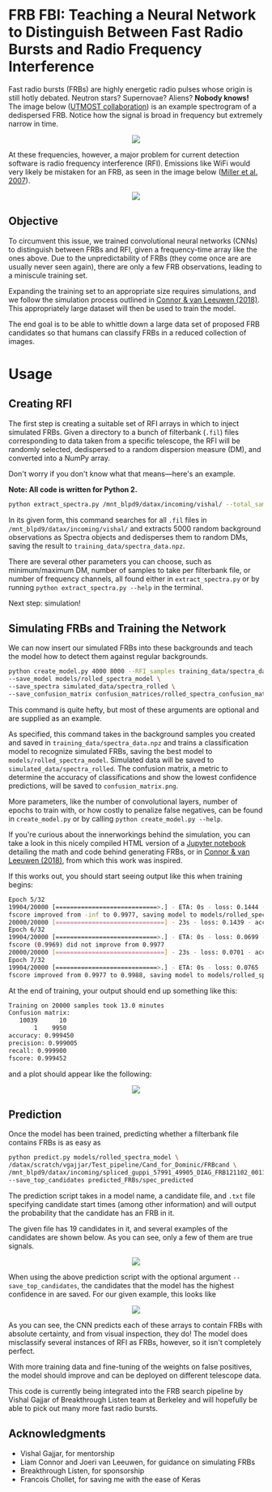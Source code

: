 # FRB FBI: Teaching a Neural Network to Distinguish Between Fast Radio Bursts and Radio Frequency Interference

Fast radio bursts (FRBs) are highly energetic radio pulses whose origin is still hotly debated. Neutron stars? Supernovae? Aliens? **Nobody knows!** The image below ([UTMOST collaboration](https://astronomy.swin.edu.au/research/utmost/?p=1508)) is an example spectrogram of a dedispersed FRB. Notice how the signal is broad in frequency but extremely narrow in time.

<p align="center">
  <img src="plots/181017.png">
</p>

At these frequencies, however, a major problem for current detection software is radio frequency interference (RFI). Emissions like WiFi would very likely be mistaken for an FRB, as seen in the image below ([Miller et al. 2007](https://www.researchgate.net/publication/4281289_Service_Discovery_and_Device_Identification_in_Cognitive_Radio_Networks)).


<p align="center">
    <img src="plots/rfi.png">
</p>


## Objective
To circumvent this issue, we trained convolutional neural networks (CNNs) to distinguish between FRBs and RFI, given a frequency-time array like the ones above. Due to the unpredictability of FRBs (they come once are are usually never seen again), there are only a few FRB observations, leading to a miniscule training set.

Expanding the training set to an appropriate size requires simulations, and we follow the simulation process outlined in [Connor & van Leeuwen (2018)](https://arxiv.org/pdf/1803.03084.pdf). This appropriately large dataset will then be used to train the model.

The end goal is to be able to whittle down a large data set of proposed FRB candidates so that humans can classify FRBs in a reduced collection of images.

# Usage

## Creating RFI
The first step is creating a suitable set of RFI arrays in which to inject simulated FRBs. Given a directory to a bunch of filterbank (`.fil`) files corresponding to data taken from a specific telescope, the RFI will be randomly selected, dedispersed to a random dispersion measure (DM), and converted into a NumPy array.

Don't worry if you don't know what that means—here's an example.

**Note: All code is written for Python 2.**

```bash
python extract_spectra.py /mnt_blpd9/datax/incoming/vishal/ --total_samples 5000 --save_name training_data/spectra_data.npz
```
In its given form, this command searches for all `.fil` files in `/mnt_blpd9/datax/incoming/vishal/` and extracts 5000 random background observations as Spectra objects and dedisperses them to random DMs, saving the result to `training_data/spectra_data.npz`.

There are several other parameters you can choose, such as minimum/maximum DM, number of samples to take per filterbank file, or number of frequency channels, all found either in `extract_spectra.py` or by running `python extract_spectra.py --help` in the terminal.

Next step: simulation!

## Simulating FRBs and Training the Network
We can now insert our simulated FRBs into these backgrounds and teach the model how to detect them against regular backgrounds.

```bash
python create_model.py 4000 8000 --RFI_samples training_data/spectra_data.npz \
--save_model models/rolled_spectra_model \
--save_spectra simulated_data/spectra_rolled \
--save_confusion_matrix confusion_matrices/rolled_spectra_confusion_matrix.png \
```
This command is quite hefty, but most of these arguments are optional and are supplied as an example.

As specified, this command takes in the background samples you created and saved in `training_data/spectra_data.npz` and trains a classification model to recognize simulated FRBs, saving the best model to `models/rolled_spectra_model`. Simulated data will be saved to `simulated_data/spectra_rolled`. The confusion matrix, a metric to determine the accuracy of classifications and show the lowest confidence predictions, will be saved to `confusion_matrix.png`.

More parameters, like the number of convolutional layers, number of epochs to train with, or how costly to penalize false negatives, can be found in `create_model.py` or by calling `python create_model.py --help`.

If you're curious about the innerworkings behind the simulation, you can take a look in this nicely compiled HTML version of a [Jupyter notebook](simulateFRBclassification/FRBclassifier_notebook.html) detailing the math and code behind generating FRBs, or in [Connor & van Leeuwen (2018)](https://arxiv.org/pdf/1803.03084.pdf), from which this work was inspired.

If this works out, you should start seeing output like this when training begins:
```bash
Epoch 5/32
19904/20000 [============================>.] - ETA: 0s - loss: 0.1444 - acc: 0.9861 — val_recall: 0.9977091633466135 — val_precision: 0.997014034040012 - val_fscore: 0.9976824096810154
fscore improved from -inf to 0.9977, saving model to models/rolled_spectra_model
20000/20000 [==============================] - 23s - loss: 0.1439 - acc: 0.9861 - val_loss: 0.0199 - val_acc: 0.9973
Epoch 6/32
19904/20000 [============================>.] - ETA: 0s - loss: 0.0699 - acc: 0.9916 — val_recall: 0.9968127490039841 — val_precision: 0.9989020860365306 - val_fscore: 0.9968929464904854
fscore (0.9969) did not improve from 0.9977
20000/20000 [==============================] - 23s - loss: 0.0701 - acc: 0.9915 - val_loss: 0.0180 - val_acc: 0.9979
Epoch 7/32
19904/20000 [============================>.] - ETA: 0s - loss: 0.0765 - acc: 0.9903 — val_recall: 0.999402390438247 — val_precision: 0.9839184153755638 - val_fscore: 0.9987978468441566
fscore improved from 0.9977 to 0.9988, saving model to models/rolled_spectra_model
```

At the end of training, your output should end up something like this:
```bash
Training on 20000 samples took 13.0 minutes
Confusion matrix:
   10039      10
       1    9950
accuracy: 0.999450
precision: 0.999005
recall: 0.999900
fscore: 0.999452
```
and a plot should appear like the following:

<p align="center">
    <img src="plots/readme_confmat.png">
</p>

## Prediction
Once the model has been trained, predicting whether a filterbank file contains FRBs is as easy as

```bash
python predict.py models/rolled_spectra_model \
/datax/scratch/vgajjar/Test_pipeline/Cand_for_Dominic/FRBcand \
/mnt_blpd9/datax/incoming/spliced_guppi_57991_49905_DIAG_FRB121102_0011.gpuspec.0001.8.4chan.fil \
--save_top_candidates predicted_FRBs/spec_predicted
```

The prediction script takes in a model name, a candidate file, and `.txt` file specifying candidate start times (among other information) and will output the probability that the candidate has an FRB in it.

The given file has 19 candidates in it, and several examples of the candidates are shown below. As you can see, only a few of them are true signals.

<p align="center">
    <img src="plots/candidate_frbs.png">
</p>

When using the above prediction script with the optional argument `--save_top_candidates`, the candidates that the model has the highest confidence in are saved. For our given example, this looks like

<p align="center">
    <img src="plots/spec_predicted.png">
</p>

As you can see, the CNN predicts each of these arrays to contain FRBs with absolute certainty, and from visual inspection, they do! The model does misclassify several instances of RFI as FRBs, however, so it isn't completely perfect.

With more training data and fine-tuning of the weights on false positives, the model should improve and can be deployed on different telescope data.

This code is currently being integrated into the FRB search pipeline by Vishal Gajjar of Breakthrough Listen team at Berkeley and will hopefully be able to pick out many more fast radio bursts.

## Acknowledgments
* Vishal Gajjar, for mentorship
* Liam Connor and Joeri van Leeuwen, for guidance on simulating FRBs
* Breakthrough Listen, for sponsorship
* Francois Chollet, for saving me with the ease of Keras